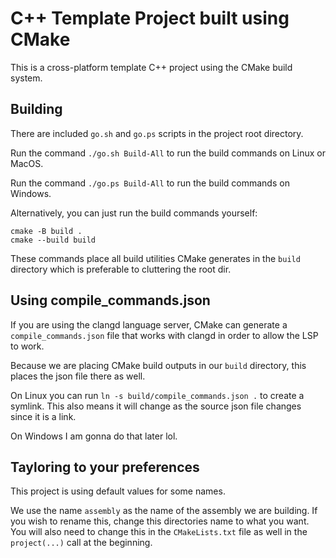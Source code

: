 # C++ Template Project built using CMake
This is a cross-platform template C++ project using the CMake build system.

## Building
There are included `go.sh` and `go.ps` scripts in the project root directory.

Run the command `./go.sh Build-All` to run the build commands on Linux or MacOS.

Run the command `./go.ps Build-All` to run the build commands on Windows.

Alternatively, you can just run the build commands yourself:
```
cmake -B build .
cmake --build build
```
These commands place all build utilities CMake generates in the `build` directory which is preferable to cluttering the root dir.

## Using compile_commands.json
If you are using the clangd language server, CMake can generate a `compile_commands.json` file that works with clangd in order to allow the LSP to work.

Because we are placing CMake build outputs in our `build` directory, this places the json file there as well. 

On Linux you can run `ln -s build/compile_commands.json .` to create a symlink. This also means it will change as the source json file changes since it is a link.

On Windows I am gonna do that later lol.

## Tayloring to your preferences
This project is using default values for some names.

We use the name `assembly` as the name of the assembly we are building. If you wish to rename this, change this directories name to what you want.
You will also need to change this in the `CMakeLists.txt` file as well in the `project(...)` call at the beginning.
